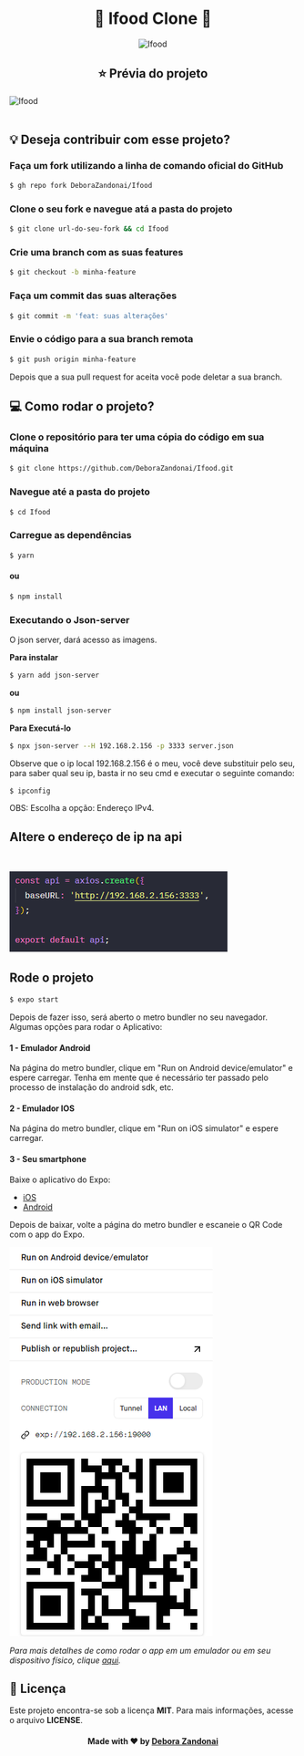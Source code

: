 <h1 align="center">🚀 Ifood Clone 🚀</h1>

<p align="center">
  <a>
    <img alt="Ifood" src="https://www.jovemdev.com.br/wp-content/uploads/elementor/thumbs/clone-ifood2-oxnisvnyaodqkgq4l31gvacld97c76uf4rl8jmulem.png" width="300" />
  </a>
</p>

<h2 align=center>
  ⭐ Prévia do projeto
</h2>

<img alt="Ifood" src="./github/mobile.gif" align="center"/>

<br/>
<br/>

<h2>💡 Deseja contribuir com esse projeto?</h2>

### Faça um fork utilizando a linha de comando oficial do GitHub

```bash
$ gh repo fork DeboraZandonai/Ifood
```

### Clone o seu fork e navegue atá a pasta do projeto

```bash
$ git clone url-do-seu-fork && cd Ifood
```

### Crie uma branch com as suas features

```bash
$ git checkout -b minha-feature
```

### Faça um commit das suas alterações

```bash
$ git commit -m 'feat: suas alterações'
```

### Envie o código para a sua branch remota

```bash
$ git push origin minha-feature
```

Depois que a sua pull request for aceita você pode deletar a sua branch.

<h2>
  💻 Como rodar o projeto?
</h2>

### Clone o repositório para ter uma cópia do código em sua máquina

```bash
$ git clone https://github.com/DeboraZandonai/Ifood.git
```

### Navegue até a pasta do projeto

```bash
$ cd Ifood
```

### Carregue as dependências

```bash
$ yarn
```

#### ou

```bash
$ npm install
```

### Executando o Json-server

O json server, dará acesso as imagens.

**Para instalar**

```bash
$ yarn add json-server
```

**ou**

```bash
$ npm install json-server
```

**Para Executá-lo**

```bash
$ npx json-server --H 192.168.2.156 -p 3333 server.json
```

Observe que o ip local 192.168.2.156 é o meu, você deve substituir pelo seu, para saber qual seu ip, basta ir no seu cmd e executar o seguinte comando:

```bash
$ ipconfig
```

OBS: Escolha a opção: Endereço IPv4.
<br/>

## Altere o endereço de ip na api

<br/>

![Badge](/github/api.png)

## Rode o projeto

```bash
$ expo start
```

Depois de fazer isso, será aberto o metro bundler no seu navegador. Algumas opções para rodar o Aplicativo:

#### 1 - Emulador Android

Na página do metro bundler, clique em "Run on Android device/emulator" e espere carregar. Tenha em mente que é necessário ter passado pelo processo de instalação do android sdk, etc.

#### 2 - Emulador IOS

Na página do metro bundler, clique em "Run on iOS simulator" e espere carregar.

#### 3 - Seu smartphone

Baixe o aplicativo do Expo:

- [iOS](https://itunes.apple.com/app/apple-store/id982107779)
- [Android](https://play.google.com/store/apps/details?id=host.exp.exponent&referrer=www)

Depois de baixar, volte a página do metro bundler e escaneie o QR Code com o app do Expo.

![Badge](/github/expo.png)

<em>Para mais detalhes de como rodar o app em um emulador ou em seu dispositivo físico, clique <a href="https://react-native.rocketseat.dev/">aqui</a>.</em>
<br />

## 📝 Licença

Este projeto encontra-se sob a licença **MIT**. Para mais informações, acesse o arquivo **LICENSE**.

<h4 align=center>Made with ❤️ by <a href="https://www.linkedin.com/in/debora-zandonai-4ab092195/">Debora Zandonai</a></h4>
